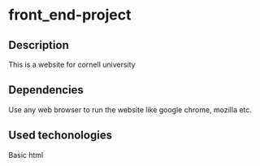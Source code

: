 # front_end-project

## Description

   This is a website for cornell university 

## Dependencies 

   Use any web browser to run the website like google chrome, mozilla etc.

## Used techonologies
   
   Basic html 
   
   

